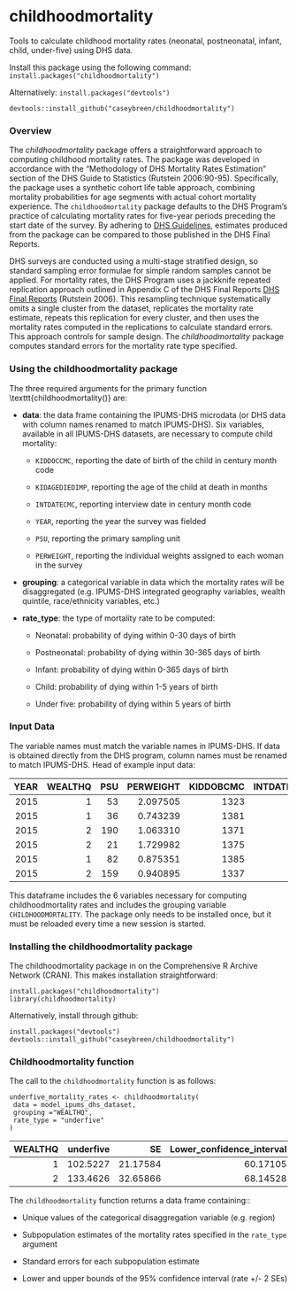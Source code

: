
# childhoodmortality
Tools to calculate childhood mortality rates (neonatal, postneonatal, infant, child, under-five) using DHS data. 

Install this package using the following command: ```install.packages("childhoodmortality")```

Alternatively: 
```install.packages("devtools")```

```devtools::install_github("caseybreen/childhoodmortality")```
### Overview

The *childhoodmortality* package offers a straightforward approach to computing childhood mortality rates. The package was developed in accordance with the “Methodology of DHS Mortality Rates Estimation” section of the DHS Guide to Statistics (Rutstein 2006:90-95). Specifically, the package uses a synthetic cohort life table approach, combining mortality probabilities for age segments with actual cohort mortality experience. The `childhoodmortality` package defaults to the DHS Program’s practice of calculating mortality rates for five-year periods preceding the start date of the survey. By adhering to [DHS Guidelines](https://dhsprogram.com/pubs/pdf/DHSG1/Guide_to_DHS_Statistics_29Oct2012_DHSG1.pdf), estimates produced from the package can be compared to those published in the DHS Final Reports.

DHS surveys are conducted using a multi-stage stratified design, so standard sampling error formulae for simple random samples cannot be applied. For mortality rates, the DHS Program uses a jackknife repeated replication approach outlined in Appendix C of the DHS Final Reports [DHS Final Reports](https://dhsprogram.com/pubs/pdf/FR293/FR293.pdf) (Rutstein 2006). This resampling technique systematically omits a single cluster from the dataset, replicates the mortality rate estimate, repeats this replication for every cluster, and then uses the mortality rates computed in the replications to calculate standard errors. This approach controls for sample design. The *childhoodmortality* package computes standard errors for the mortality rate type specified.


### Using the childhoodmortality package

The three required arguments for the primary function \texttt{childhoodmortality()} are:

- __data__: the data frame containing the IPUMS-DHS microdata (or DHS data with column names renamed to match IPUMS-DHS). Six variables, available in all IPUMS-DHS datasets, are necessary to compute child mortality:

    * `KIDDOCCMC`, reporting the date of birth of the child in century month code

    * `KIDAGEDIEDIMP`, reporting the age of the child at death in months

    * `INTDATECMC`, reporting interview date in century month code

    * `YEAR`, reporting the year the survey was fielded

    * `PSU`, reporting the primary sampling unit
  
    * `PERWEIGHT`, reporting the individual weights assigned to each woman in the survey


- __grouping__: a categorical variable in data which the mortality rates will be disaggregated (e.g. IPUMS-DHS integrated geography variables, wealth quintile, race/ethnicity variables, etc.)

    
- __rate_type__: the type of mortality rate to be computed: 

    * Neonatal: probability of dying within 0-30 days of birth
    
    * Postneonatal: probability of dying within 30-365 days of birth
    
    * Infant: probability of dying within 0-365 days of birth
    
    * Child: probability of dying within 1-5 years of birth
    
    * Under five: probability of dying within 5 years of birth
    

### Input Data

The variable names must match the variable names in IPUMS-DHS. If data is obtained directly from the DHS program, column names must be renamed to match IPUMS-DHS. Head of example input data: 

| YEAR| WEALTHQ| PSU| PERWEIGHT| KIDDOBCMC| INTDATECMC| KIDAGEDIEDIMP|
|----:|-------:|---:|---------:|---------:|----------:|-------------:|
| 2015|       1|  53|  2.097505|      1323|       1387|            NA|
| 2015|       1|  36|  0.743239|      1381|       1387|             0|
| 2015|       2| 190|  1.063310|      1371|       1389|            NA|
| 2015|       2|  21|  1.729982|      1375|       1387|            NA|
| 2015|       1|  82|  0.875351|      1385|       1386|            NA|
| 2015|       2| 159|  0.940895|      1337|       1388|            NA|


This dataframe includes the 6 variables necessary for computing childhoodmortality rates and includes the grouping variable `CHILDHOODMORTALITY`. The package only needs to be installed once, but it must be reloaded every time a new session is started. 

### Installing the childhoodmortality package

The childhoodmortality package in on the Comprehensive R Archive Network (CRAN). This makes installation straightforward:   
  
    
```{r, eval = FALSE}
install.packages("childhoodmortality")
library(childhoodmortality)

```

Alternatively, install through github: 
  
  
```{r, eval = FALSE}
install.packages("devtools")
devtools::install_github("caseybreen/childhoodmortality")

```
  
    
### Childhoodmortality function

The call to the `childhoodmortality` function is as follows:  



```{r, eval = FALSE}  
underfive_mortality_rates <- childhoodmortality(
 data = model_ipums_dhs_dataset,
 grouping ="WEALTHQ",
 rate_type = "underfive"
)

```


| WEALTHQ| underfive|       SE| Lower_confidence_interval| Upper_confidence_interval|
|-------:|---------:|--------:|-------------------------:|-------------------------:|
|       1|  102.5227| 21.17584|                  60.17105|                  144.8744|
|       2|  133.4626| 32.65866|                  68.14528|                  198.7799|  

  
The `childhoodmortality` function returns a data frame containing:: 

- Unique values of the categorical disaggregation variable (e.g. region)

- Subpopulation estimates of the mortality rates specified in the `rate_type` argument 

- Standard errors for each subpopulation estimate

- Lower and upper bounds of the 95% confidence interval (rate +/- 2 SEs)




